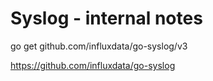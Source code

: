 # Syslog - internal notes

go get github.com/influxdata/go-syslog/v3

https://github.com/influxdata/go-syslog